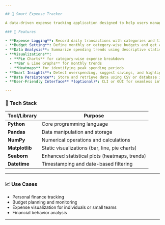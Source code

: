 ```yaml
---

## 💸 Smart Expense Tracker

A data-driven expense tracking application designed to help users manage their finances intelligently. This project enables users to log daily expenses, set monthly budgets, and visualize spending patterns using interactive graphs and charts. Built with Python and powered by data science libraries, it offers both analytical depth and intuitive visual feedback.

### 🎯 Features

- **Expense Logging**: Record daily transactions with categories and timestamps.
- **Budget Setting**: Define monthly or category-wise budgets and get alerts when limits are exceeded.
- **Data Analysis**: Summarize spending trends using descriptive statistics.
- **Visualizations**:
  - **Pie Charts** for category-wise expense breakdown
  - **Bar & Line Graphs** for monthly trends
  - **Heatmaps** for identifying peak spending periods
- **Smart Insights**: Detect overspending, suggest savings, and highlight anomalies.
- **Data Persistence**: Store and retrieve data using CSV or database integration.
- **User-Friendly Interface** *(optional)*: CLI or GUI for seamless interaction.

---
```


### 🧰 Tech Stack

| Tool/Library      | Purpose                                       |
|-------------------|-----------------------------------------------|
| **Python**        | Core programming language                     |
| **Pandas**        | Data manipulation and storage                 |
| **NumPy**         | Numerical operations and calculations         |
| **Matplotlib**    | Static visualizations (bar, line, pie charts) |
| **Seaborn**       | Enhanced statistical plots (heatmaps, trends) |
| **Datetime**      | Timestamping and date-based filtering         |


---

### 📈 Use Cases

- Personal finance tracking
- Budget planning and monitoring
- Expense visualization for individuals or small teams
- Financial behavior analysis

---
